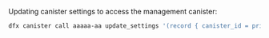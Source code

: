 Updating canister settings to access the management canister:

```bash
dfx canister call aaaaa-aa update_settings '(record { canister_id = principal "rrkah-fqaaa-aaaaa-aaaaq-cai"; settings = record { controllers = opt vec { principal "rrkah-fqaaa-aaaaa-aaaaq-cai"; principal "rwlgt-iiaaa-aaaaa-aaaaa-cai"; }; }; })'
```

